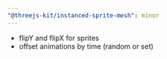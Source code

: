 ```yaml
---
"@threejs-kit/instanced-sprite-mesh": minor
---
```


- flipY and flipX for sprites
- offset animations by time (random or set)
